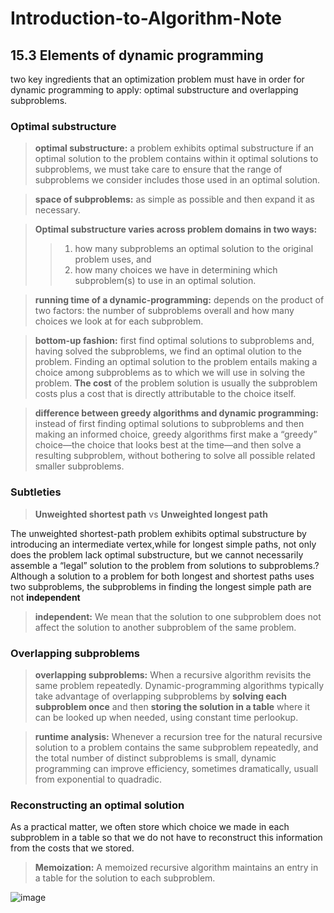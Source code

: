 # Introduction-to-Algorithm-Note
## 15.3 Elements of dynamic programming
two key ingredients that an optimization problem must have in order for dynamic programming to apply: optimal
substructure and overlapping subproblems.
### Optimal substructure

>**optimal substructure:** a problem exhibits optimal substructure if an optimal solution to the problem contains within it optimal solutions to subproblems, we must take care to ensure that the range of subproblems we consider includes those used in an optimal solution.

>**space of subproblems:**  as simple as possible and then expand it as necessary.

>**Optimal substructure varies across problem domains in two ways:**
>>1. how many subproblems an optimal solution to the original problem uses, and
>>2.  how many choices we have in determining which subproblem(s) to use in an optimal solution.

>**running time of a dynamic-programming:** depends on the product of two factors: the number of subproblems overall and how many choices we look at for each subproblem.

>**bottom-up fashion:** first find optimal solutions to subproblems and, having solved the subproblems, we find an optimal olution to the problem. Finding an optimal solution to the problem entails making a choice among subproblems as to which we
will use in solving the problem.  **The cost** of the problem solution is usually the subproblem costs plus a cost that is directly attributable to the choice itself.

>**difference between greedy algorithms and dynamic programming:** instead of first finding optimal solutions to subproblems and then making an informed choice, greedy algorithms first make a “greedy” choice—the choice that looks best at the time—and then solve a resulting subproblem, without bothering to solve all possible related smaller subproblems.

### Subtleties

>**Unweighted shortest path** vs **Unweighted longest path**

The unweighted shortest-path problem exhibits optimal substructure by introducing an intermediate vertex,while for longest simple paths, not only does the problem lack optimal substructure, but we cannot necessarily assemble a “legal” solution
to the problem from solutions to subproblems.? Although a solution to a problem for both longest and shortest paths uses
two subproblems, the subproblems in finding the longest simple path are not **independent**

>**independent:** We mean that the solution to one subproblem does not affect the solution to another subproblem of the same problem.

### Overlapping subproblems
>**overlapping subproblems:** When a recursive algorithm revisits the same problem repeatedly.
Dynamic-programming algorithms typically take advantage of overlapping subproblems by **solving each subproblem once** and then **storing the solution in a table** where it can be looked up when needed, using constant time perlookup.

>**runtime analysis:** Whenever a recursion tree for the natural recursive solution to a problem contains
the same subproblem repeatedly, and the total number of distinct subproblems is small, dynamic programming can improve efficiency, sometimes dramatically, usuall from exponential to quadradic.

### Reconstructing an optimal solution

As a practical matter, we often store which choice we made in each subproblem in
a table so that we do not have to reconstruct this information from the costs that we
stored.

>**Memoization:** A memoized recursive algorithm maintains an entry in a table for the solution to each subproblem.

![image](https://github.com/Mhttx2016/Introduction-to-Algorithm-Note/tree/master/pictures/1.jpg)
